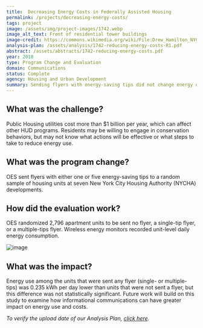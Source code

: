 ```yaml
---
title:  Decreasing Energy Costs in Federally Assisted Housing
permalink: /projects/decreasing-energy-costs/
tags: project  
image: /assets/img/project-images/1742.webp  
image_alt_text: Front of residential tower buildings
image-credit: https://commons.wikimedia.org/wiki/File:Drew_Hamilton_NYCHA_jeh.webp
analysis-plan: /assets/analysis/1742-reducing-energy-costs-R1.pdf
abstract: /assets/abstracts/1742-reducing-energy-costs.pdf
year: 2018  
type: Program Change and Evaluation
domain: Communications
status: Complete
agency: Housing and Urban Development
summary: Sending flyers with energy-saving tips did not change energy use.
---
```

## What was the challenge?

Public Housing utilities cost more than $1 billion per year, which can affect other HUD programs. Residents may be willing to engage in conservation behaviors, but may not know what actions will be effective or what steps to take to reduce energy use.

## What was the program change?

OES sent flyers with either one or five energy-saving tips to a random sample of housing units at seven New York City Housing Authority (NYCHA) developments.

## How did the evaluation work?

OES randomized 2,796 apartment units to be sent no flyer, a single-tip flyer, or a multiple-tips flyer. Wireless energy monitors recorded unit-level daily energy consumption.

![image]({{site.baseurl}}/assets/img/project-images/1742-graph.png)

## What was the impact?

Energy use among the units that were sent any flyer (single- or multiple-tips) was 0.235 kWh per day lower than units that were not sent a flyer, but this difference was not statistically significant. Future work will build on this study to examine how informational communications can have greater impact on energy use and costs.

<i>To verify the upload date of our Analysis Plan, <a href="https://github.com/gsa-oes/office-of-evaluation-sciences/commits/master/assets/analysis/1742-reducing-energy-costs-R1.pdf">click here</a>.</i>
